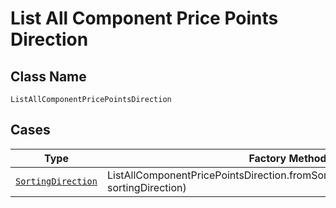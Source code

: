 
# List All Component Price Points Direction

## Class Name

`ListAllComponentPricePointsDirection`

## Cases

| Type | Factory Method |
|  --- | --- |
| [`SortingDirection`](../../../doc/models/sorting-direction.md) | ListAllComponentPricePointsDirection.fromSortingDirection(SortingDirection sortingDirection) |

